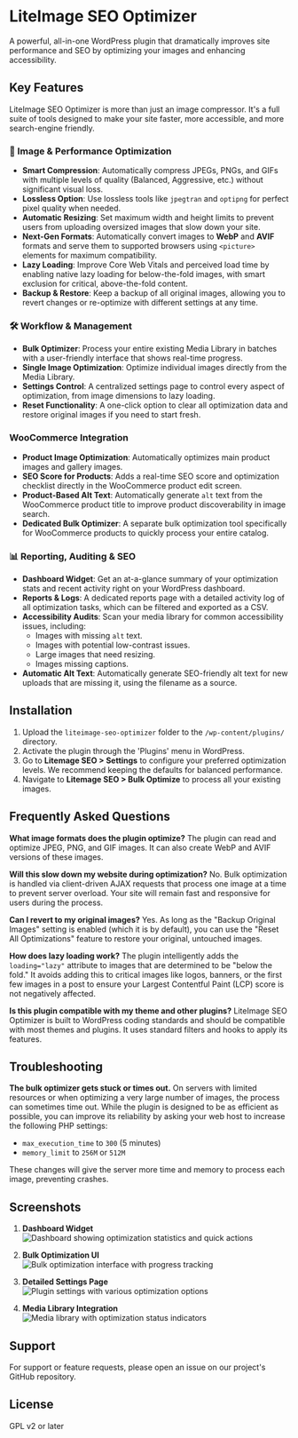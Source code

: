 # LiteImage SEO Optimizer

A powerful, all-in-one WordPress plugin that dramatically improves site performance and SEO by optimizing your images and enhancing accessibility.

## Key Features

LiteImage SEO Optimizer is more than just an image compressor. It's a full suite of tools designed to make your site faster, more accessible, and more search-engine friendly.

### 🚀 Image & Performance Optimization
- **Smart Compression**: Automatically compress JPEGs, PNGs, and GIFs with multiple levels of quality (Balanced, Aggressive, etc.) without significant visual loss.
- **Lossless Option**: Use lossless tools like `jpegtran` and `optipng` for perfect pixel quality when needed.
- **Automatic Resizing**: Set maximum width and height limits to prevent users from uploading oversized images that slow down your site.
- **Next-Gen Formats**: Automatically convert images to **WebP** and **AVIF** formats and serve them to supported browsers using `<picture>` elements for maximum compatibility.
- **Lazy Loading**: Improve Core Web Vitals and perceived load time by enabling native lazy loading for below-the-fold images, with smart exclusion for critical, above-the-fold content.
- **Backup & Restore**: Keep a backup of all original images, allowing you to revert changes or re-optimize with different settings at any time.

### 🛠️ Workflow & Management
- **Bulk Optimizer**: Process your entire existing Media Library in batches with a user-friendly interface that shows real-time progress.
- **Single Image Optimization**: Optimize individual images directly from the Media Library.
- **Settings Control**: A centralized settings page to control every aspect of optimization, from image dimensions to lazy loading.
- **Reset Functionality**: A one-click option to clear all optimization data and restore original images if you need to start fresh.

###  WooCommerce Integration
- **Product Image Optimization**: Automatically optimizes main product images and gallery images.
- **SEO Score for Products**: Adds a real-time SEO score and optimization checklist directly in the WooCommerce product edit screen.
- **Product-Based Alt Text**: Automatically generate `alt` text from the WooCommerce product title to improve product discoverability in image search.
- **Dedicated Bulk Optimizer**: A separate bulk optimization tool specifically for WooCommerce products to quickly process your entire catalog.

### 📊 Reporting, Auditing & SEO
- **Dashboard Widget**: Get an at-a-glance summary of your optimization stats and recent activity right on your WordPress dashboard.
- **Reports & Logs**: A dedicated reports page with a detailed activity log of all optimization tasks, which can be filtered and exported as a CSV.
- **Accessibility Audits**: Scan your media library for common accessibility issues, including:
    - Images with missing `alt` text.
    - Images with potential low-contrast issues.
    - Large images that need resizing.
    - Images missing captions.
- **Automatic Alt Text**: Automatically generate SEO-friendly alt text for new uploads that are missing it, using the filename as a source.

## Installation

1. Upload the `liteimage-seo-optimizer` folder to the `/wp-content/plugins/` directory.
2. Activate the plugin through the 'Plugins' menu in WordPress.
3. Go to **Litemage SEO > Settings** to configure your preferred optimization levels. We recommend keeping the defaults for balanced performance.
4. Navigate to **Litemage SEO > Bulk Optimize** to process all your existing images.

## Frequently Asked Questions

**What image formats does the plugin optimize?**
The plugin can read and optimize JPEG, PNG, and GIF images. It can also create WebP and AVIF versions of these images.

**Will this slow down my website during optimization?**
No. Bulk optimization is handled via client-driven AJAX requests that process one image at a time to prevent server overload. Your site will remain fast and responsive for users during the process.

**Can I revert to my original images?**
Yes. As long as the "Backup Original Images" setting is enabled (which it is by default), you can use the "Reset All Optimizations" feature to restore your original, untouched images.

**How does lazy loading work?**
The plugin intelligently adds the `loading="lazy"` attribute to images that are determined to be "below the fold." It avoids adding this to critical images like logos, banners, or the first few images in a post to ensure your Largest Contentful Paint (LCP) score is not negatively affected.

**Is this plugin compatible with my theme and other plugins?**
LiteImage SEO Optimizer is built to WordPress coding standards and should be compatible with most themes and plugins. It uses standard filters and hooks to apply its features.

## Troubleshooting

**The bulk optimizer gets stuck or times out.**
On servers with limited resources or when optimizing a very large number of images, the process can sometimes time out. While the plugin is designed to be as efficient as possible, you can improve its reliability by asking your web host to increase the following PHP settings:
*   `max_execution_time` to `300` (5 minutes)
*   `memory_limit` to `256M` or `512M`

These changes will give the server more time and memory to process each image, preventing crashes.

## Screenshots

1. **Dashboard Widget**
   ![Dashboard showing optimization statistics and quick actions](assets/screenshots/dashboard.png)

2. **Bulk Optimization UI**
   ![Bulk optimization interface with progress tracking](assets/screenshots/bulk-optimize.png)

3. **Detailed Settings Page**
   ![Plugin settings with various optimization options](assets/screenshots/settings.png)

4. **Media Library Integration**
   ![Media library with optimization status indicators](assets/screenshots/media-library.png)

## Support

For support or feature requests, please open an issue on our project's GitHub repository.

## License

GPL v2 or later

